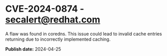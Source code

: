 # CVE-2024-0874 - secalert@redhat.com

A flaw was found in coredns. This issue could lead to invalid cache entries returning due to incorrectly implemented caching.

**Publish date:** 2024-04-25
